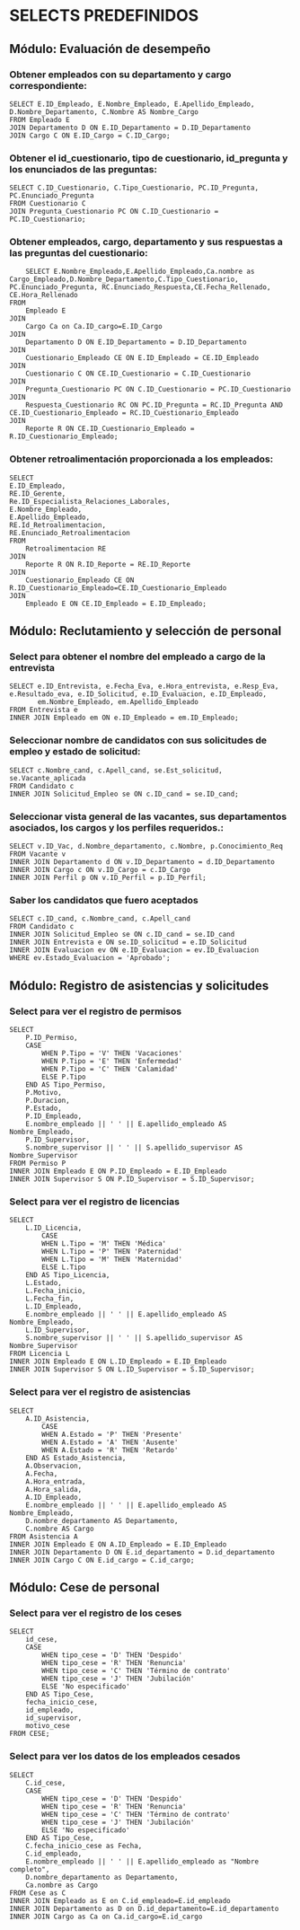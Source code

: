 # SELECTS PREDEFINIDOS

## Módulo: Evaluación de desempeño
### Obtener empleados con su departamento y cargo correspondiente:
	SELECT E.ID_Empleado, E.Nombre_Empleado, E.Apellido_Empleado, D.Nombre_Departamento, C.Nombre AS Nombre_Cargo
	FROM Empleado E
	JOIN Departamento D ON E.ID_Departamento = D.ID_Departamento
	JOIN Cargo C ON E.ID_Cargo = C.ID_Cargo;
	
### Obtener el id_cuestionario, tipo de cuestionario, id_pregunta y los enunciados de las preguntas:
	SELECT C.ID_Cuestionario, C.Tipo_Cuestionario, PC.ID_Pregunta, PC.Enunciado_Pregunta
	FROM Cuestionario C
	JOIN Pregunta_Cuestionario PC ON C.ID_Cuestionario = PC.ID_Cuestionario;

### Obtener empleados, cargo, departamento y sus respuestas a las preguntas del cuestionario:
		SELECT E.Nombre_Empleado,E.Apellido_Empleado,Ca.nombre as Cargo_Empleado,D.Nombre_Departamento,C.Tipo_Cuestionario,
    PC.Enunciado_Pregunta, RC.Enunciado_Respuesta,CE.Fecha_Rellenado,
    CE.Hora_Rellenado
	FROM 
		Empleado E
	JOIN 
		Cargo Ca on Ca.ID_cargo=E.ID_Cargo
	JOIN 
		Departamento D ON E.ID_Departamento = D.ID_Departamento
	JOIN 
		Cuestionario_Empleado CE ON E.ID_Empleado = CE.ID_Empleado
	JOIN 
		Cuestionario C ON CE.ID_Cuestionario = C.ID_Cuestionario
	JOIN 
		Pregunta_Cuestionario PC ON C.ID_Cuestionario = PC.ID_Cuestionario
	JOIN 
		Respuesta_Cuestionario RC ON PC.ID_Pregunta = RC.ID_Pregunta AND CE.ID_Cuestionario_Empleado = RC.ID_Cuestionario_Empleado
	JOIN 
		Reporte R ON CE.ID_Cuestionario_Empleado = R.ID_Cuestionario_Empleado;
 
 ### Obtener retroalimentación proporcionada a los empleados:
	SELECT
	E.ID_Empleado,
	RE.ID_Gerente,
	Re.ID_Especialista_Relaciones_Laborales,
    E.Nombre_Empleado,
    E.Apellido_Empleado,
	RE.Id_Retroalimentacion,
    RE.Enunciado_Retroalimentacion
	FROM
		Retroalimentacion RE
	JOIN
		Reporte R ON R.ID_Reporte = RE.ID_Reporte
	JOIN
		Cuestionario_Empleado CE ON R.ID_Cuestionario_Empleado=CE.ID_Cuestionario_Empleado
	JOIN
		Empleado E ON CE.ID_Empleado = E.ID_Empleado;




## Módulo: Reclutamiento y selección de personal
### Select para obtener el nombre del empleado a cargo de la entrevista
	SELECT e.ID_Entrevista, e.Fecha_Eva, e.Hora_entrevista, e.Resp_Eva, e.Resultado_eva, e.ID_Solicitud, e.ID_Evaluacion, e.ID_Empleado, 
	       em.Nombre_Empleado, em.Apellido_Empleado
	FROM Entrevista e
	INNER JOIN Empleado em ON e.ID_Empleado = em.ID_Empleado;



### Seleccionar nombre de candidatos con sus solicitudes de empleo y estado de solicitud:
	SELECT c.Nombre_cand, c.Apell_cand, se.Est_solicitud, se.Vacante_aplicada
	FROM Candidato c
	INNER JOIN Solicitud_Empleo se ON c.ID_cand = se.ID_cand;


### Seleccionar vista general de las vacantes, sus departamentos asociados, los cargos y los perfiles requeridos.:
	SELECT v.ID_Vac, d.Nombre_departamento, c.Nombre, p.Conocimiento_Req
	FROM Vacante v
	INNER JOIN Departamento d ON v.ID_Departamento = d.ID_Departamento
	INNER JOIN Cargo c ON v.ID_Cargo = c.ID_Cargo
	INNER JOIN Perfil p ON v.ID_Perfil = p.ID_Perfil;
### Saber los candidatos que fuero aceptados
	SELECT c.ID_cand, c.Nombre_cand, c.Apell_cand
	FROM Candidato c
	INNER JOIN Solicitud_Empleo se ON c.ID_cand = se.ID_cand
	INNER JOIN Entrevista e ON se.ID_solicitud = e.ID_Solicitud
	INNER JOIN Evaluacion ev ON e.ID_Evaluacion = ev.ID_Evaluacion
	WHERE ev.Estado_Evaluacion = 'Aprobado';

## Módulo: Registro de asistencias y solicitudes

### Select para ver el registro de permisos
    SELECT
        P.ID_Permiso,
        CASE
            WHEN P.Tipo = 'V' THEN 'Vacaciones'
            WHEN P.Tipo = 'E' THEN 'Enfermedad'
            WHEN P.Tipo = 'C' THEN 'Calamidad'
            ELSE P.Tipo
        END AS Tipo_Permiso,
        P.Motivo,
        P.Duracion,
        P.Estado,
        P.ID_Empleado,
        E.nombre_empleado || ' ' || E.apellido_empleado AS Nombre_Empleado,
        P.ID_Supervisor,
        S.nombre_supervisor || ' ' || S.apellido_supervisor AS Nombre_Supervisor
    FROM Permiso P
    INNER JOIN Empleado E ON P.ID_Empleado = E.ID_Empleado
    INNER JOIN Supervisor S ON P.ID_Supervisor = S.ID_Supervisor;

### Select para ver el registro de licencias
    SELECT
        L.ID_Licencia,
            CASE
            WHEN L.Tipo = 'M' THEN 'Médica'
            WHEN L.Tipo = 'P' THEN 'Paternidad'
            WHEN L.Tipo = 'M' THEN 'Maternidad'
            ELSE L.Tipo
        END AS Tipo_Licencia,
        L.Estado,
        L.Fecha_inicio,
        L.Fecha_fin,
        L.ID_Empleado,
        E.nombre_empleado || ' ' || E.apellido_empleado AS Nombre_Empleado,
        L.ID_Supervisor,
        S.nombre_supervisor || ' ' || S.apellido_supervisor AS Nombre_Supervisor
    FROM Licencia L
    INNER JOIN Empleado E ON L.ID_Empleado = E.ID_Empleado
    INNER JOIN Supervisor S ON L.ID_Supervisor = S.ID_Supervisor;
	
### Select para ver el registro de asistencias
    SELECT
        A.ID_Asistencia,
            CASE
            WHEN A.Estado = 'P' THEN 'Presente'
            WHEN A.Estado = 'A' THEN 'Ausente'
            WHEN A.Estado = 'R' THEN 'Retardo'
        END AS Estado_Asistencia,
        A.Observacion,
        A.Fecha,
        A.Hora_entrada,
        A.Hora_salida,
        A.ID_Empleado,
        E.nombre_empleado || ' ' || E.apellido_empleado AS Nombre_Empleado,
        D.nombre_departamento AS Departamento,
        C.nombre AS Cargo
    FROM Asistencia A
    INNER JOIN Empleado E ON A.ID_Empleado = E.ID_Empleado
    INNER JOIN Departamento D ON E.id_departamento = D.id_departamento
    INNER JOIN Cargo C ON E.id_cargo = C.id_cargo;

## Módulo: Cese de personal

### Select para ver el registro de los ceses
	SELECT 
		id_cese,
		CASE
			WHEN tipo_cese = 'D' THEN 'Despido'
			WHEN tipo_cese = 'R' THEN 'Renuncia'
			WHEN tipo_cese = 'C' THEN 'Término de contrato'
			WHEN tipo_cese = 'J' THEN 'Jubilación'
			ELSE 'No especificado'
		END AS Tipo_Cese,
		fecha_inicio_cese,
		id_empleado,
		id_supervisor,
		motivo_cese
	FROM CESE;

### Select para ver los datos de los empleados cesados
	SELECT 
		C.id_cese,
		CASE
			WHEN tipo_cese = 'D' THEN 'Despido'
			WHEN tipo_cese = 'R' THEN 'Renuncia'
			WHEN tipo_cese = 'C' THEN 'Término de contrato'
			WHEN tipo_cese = 'J' THEN 'Jubilación'
			ELSE 'No especificado'
		END AS Tipo_Cese,
		C.fecha_inicio_cese as Fecha,
		C.id_empleado,
		E.nombre_empleado || ' ' || E.apellido_empleado as "Nombre completo",
		D.nombre_departamento as Departamento,
		Ca.nombre as Cargo
	FROM Cese as C
	INNER JOIN Empleado as E on C.id_empleado=E.id_empleado
	INNER JOIN Departamento as D on D.id_departamento=E.id_departamento
	INNER JOIN Cargo as Ca on Ca.id_cargo=E.id_cargo